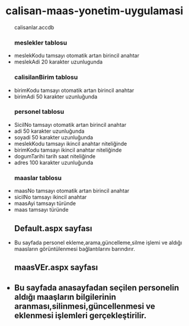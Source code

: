 # calisan-maas-yonetim-uygulamasi

<ul>calisanlar.accdb
  <h3>meslekler tablosu</h3>
  <li>meslekKodu tamsayı otomatik artan birincil anahtar</li>
  <li>meslekAdi 20 karakter uzunlugunda</li>
  <h3>calisilanBirim tablosu</h3>
  <li>birimKodu tamsayı otomatik artan birincil anahtar</li>
  <li>birimAdi 50 karakter uzunluğunda</li>
  <h3>personel tablosu</h3>
  <li>SicilNo tamsayı otomatik artan birincil anahtar</li>
  <li>adi 50 karakter uzunluğunda </li>
  <li>soyadi 50 karakter uzunluğunda </li>
  <li>meslekKodu tamsayı ikincil anahtar niteliğinde</li>
  <li>birimKodu tamsayı ikincil anahtar niteliğinde</li>
  <li>dogumTarihi tarih saat niteliğinde</li>
  <li>adres 100 karakter uzunluğunda</li>
  <h3>maaslar tablosu</h3>
  <li>maasNo tamsayı otomatik artan birincil anahtar</li>
  <li>sicilNo tamsayı ikincil anahtar</li>
  <li>maasAyi tamsayı türünde</li>
  <li>maas tamsayı türünde</li>
  <h2>Default.aspx sayfası</h2>
  <li>Bu sayfada personel ekleme,arama,güncelleme,silme işlemi ve aldığı maasların görüntülenmesi bağlantılarını barındırır.</li>
  <h2>maasVEr.aspx sayfası<h2>
   <li>Bu sayfada anasayfadan seçilen personelin aldığı maaşların bilgilerinin aranması,silinmesi,güncellenmesi ve eklenmesi işlemleri gerçekleştirilir.</li>
    </ul>
    
